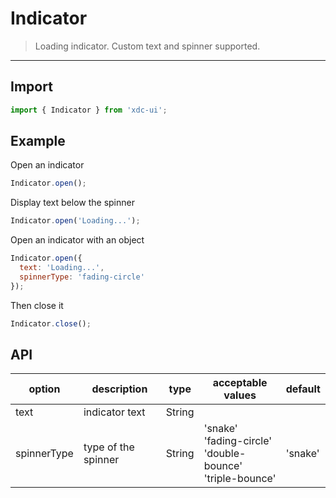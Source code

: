 # Indicator

> Loading indicator. Custom text and spinner supported.

-------------
## Import

```javascript
import { Indicator } from 'xdc-ui';
```

## Example

Open an indicator

```javascript
Indicator.open();
```

Display text below the spinner

```javascript
Indicator.open('Loading...');
```

Open an indicator with an object

```javascript
Indicator.open({
  text: 'Loading...',
  spinnerType: 'fading-circle'
});
```

Then close it
```javascript
Indicator.close();
```

## API
| option | description | type | acceptable values | default |
|------|-------|---------|-------|--------|
| text | indicator text | String | | |
| spinnerType | type of the spinner | String | 'snake'<br>'fading-circle'<br>'double-bounce'<br>'triple-bounce' | 'snake' |
